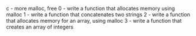 c - more malloc, free
0 - write a function that allocates memory using malloc
1 - write a function that concatenates two strings
2 - write a function that allocates memory for an array, using malloc
3 - write a function that creates an array of integers
